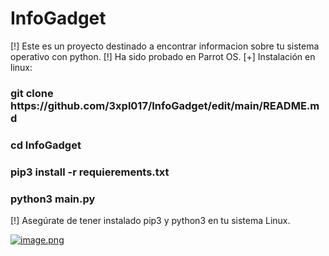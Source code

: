 # InfoGadget
[!] Este es un proyecto destinado a encontrar informacion sobre tu sistema operativo con python.
[!] Ha sido probado en Parrot OS.
[+] Instalación en linux:
<h3>git clone https://github.com/3xpl017/InfoGadget/edit/main/README.md</h3>
<h3>cd InfoGadget</h3>
<h3>pip3 install -r requierements.txt</h3>
<h3>python3 main.py</h3>

[!] Asegúrate de tener instalado pip3 y python3 en tu sistema Linux.

[![image.png](https://i.postimg.cc/43Qr7V1v/image.png)](https://postimg.cc/SXjZHX3j)
